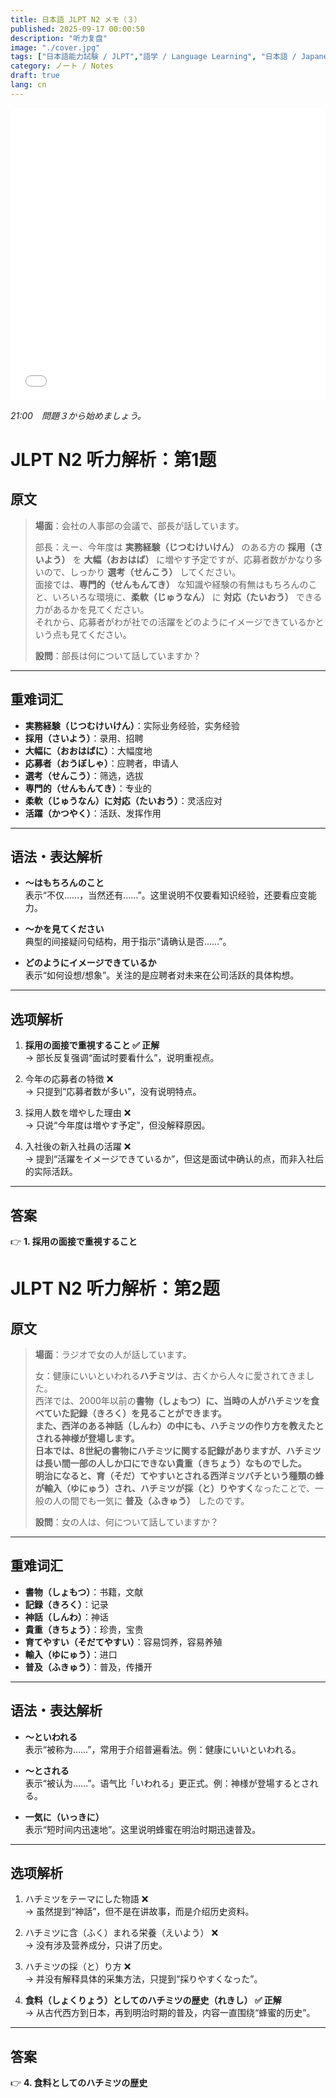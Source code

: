 ```yaml
---
title: 日本語 JLPT N2 メモ（３）
published: 2025-09-17 00:00:50
description: "听力复盘"
image: "./cover.jpg"
tags: ["日本語能力試験 / JLPT","語学 / Language Learning", "日本語 / Japanese","中国語 / Chinese"]
category: ノート / Notes
draft: true
lang: cn 
---
```



<iframe width="100%" height="468" src="//player.bilibili.com/player.html?isOutside=true&aid=114771122723797&bvid=BV1dXgzz1EV9&cid=30772891622&p=1" crolling="no" border="0" frameborder="no" framespacing="0" allowfullscreen="true"></iframe>


_21:00　問題３から始めましょう。_

# JLPT N2 听力解析：第1题

## 原文
> **場面**：会社の人事部の会議で、部長が話しています。  
>  
> 部長：えー、今年度は **実務経験（じつむけいけん）** のある方の **採用（さいよう）** を **大幅（おおはば）** に増やす予定ですが、応募者数がかなり多いので、しっかり **選考（せんこう）** してください。  
> 面接では、**専門的（せんもんてき）** な知識や経験の有無はもちろんのこと、いろいろな環境に、**柔軟（じゅうなん）** に  **対応（たいおう）** できる力があるかを見てください。   
> それから、応募者がわが社での活躍をどのようにイメージできているかという点も見てください。  
>
> **設問**：部長は何について話していますか？

---

## 重难词汇
- **実務経験（じつむけいけん）**：实际业务经验，实务经验  
- **採用（さいよう）**：录用、招聘  
- **大幅に（おおはばに）**：大幅度地  
- **応募者（おうぼしゃ）**：应聘者，申请人  
- **選考（せんこう）**：筛选，选拔  
- **専門的（せんもんてき）**：专业的  
- **柔軟（じゅうなん）に対応（たいおう）**：灵活应对  
- **活躍（かつやく）**：活跃、发挥作用  

---

## 语法・表达解析
- **～はもちろんのこと**  
  表示“不仅……，当然还有……”。这里说明不仅要看知识经验，还要看应变能力。  

- **～かを見てください**  
  典型的间接疑问句结构，用于指示“请确认是否……”。  

- **どのようにイメージできているか**  
  表示“如何设想/想象”。关注的是应聘者对未来在公司活跃的具体构想。  

---

## 选项解析
1. **採用の面接で重視すること ✅ 正解**  
   → 部长反复强调“面试时要看什么”，说明重视点。  

2. 今年の応募者の特徴 ❌  
   → 只提到“応募者数が多い”，没有说明特点。  

3. 採用人数を増やした理由 ❌  
   → 只说“今年度は増やす予定”，但没解释原因。  

4. 入社後の新入社員の活躍 ❌  
   → 提到“活躍をイメージできているか”，但这是面试中确认的点，而非入社后的实际活跃。  

---

## 答案
👉 **1. 採用の面接で重視すること**


# JLPT N2 听力解析：第2题

## 原文
> **場面**：ラジオで女の人が話しています。  
>
> 女：健康にいいといわれる**ハチミツ**は、古くから人々に愛されてきました。  
> 西洋では、2000年以前の**書物（しょもつ）**に、当時の人がハチミツを食べていた**記録（きろく）**を見ることができます。  
> また、西洋のある**神話（しんわ）**の中にも、ハチミツの作り方を教えたとされる神様が登場します。  
> 日本では、8世紀の書物にハチミツに関する記録がありますが、ハチミツは長い間一部の人しか口にできない**貴重（きちょう）**なものでした。  
> 明治になると、**育（そだ）てやすい**とされる西洋ミツバチという種類の蜂が**輸入（ゆにゅう）**され、ハチミツが**採（と）りやすく**なったことで、一般の人の間でも一気に **普及（ふきゅう）** したのです。  
>
> **設問**：女の人は、何について話していますか？

---

## 重难词汇
- **書物（しょもつ）**：书籍，文献  
- **記録（きろく）**：记录  
- **神話（しんわ）**：神话  
- **貴重（きちょう）**：珍贵，宝贵  
- **育てやすい（そだてやすい）**：容易饲养，容易养殖  
- **輸入（ゆにゅう）**：进口  
- **普及（ふきゅう）**：普及，传播开  

---

## 语法・表达解析
- **～といわれる**  
  表示“被称为……”，常用于介绍普遍看法。例：健康にいいといわれる。  

- **～とされる**  
  表示“被认为……”。语气比「いわれる」更正式。例：神様が登場するとされる。  

- **一気に（いっきに）**  
  表示“短时间内迅速地”。这里说明蜂蜜在明治时期迅速普及。  

---

## 选项解析
1. ハチミツをテーマにした物語 ❌  
   → 虽然提到“神話”，但不是在讲故事，而是介绍历史资料。  

2. ハチミツに含（ふく）まれる栄養（えいよう） ❌  
   → 没有涉及营养成分，只讲了历史。  

3. ハチミツの採（と）り方 ❌  
   → 并没有解释具体的采集方法，只提到“採りやすくなった”。  

4. **食料（しょくりょう）としてのハチミツの歴史（れきし） ✅ 正解**  
   → 从古代西方到日本，再到明治时期的普及，内容一直围绕“蜂蜜的历史”。  

---

## 答案
👉 **4. 食料としてのハチミツの歴史**
